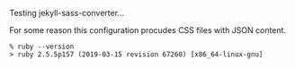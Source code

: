 Testing jekyll-sass-converter...

For some reason this configuration procudes CSS files with JSON content.


```
% ruby --version
> ruby 2.5.5p157 (2019-03-15 revision 67260) [x86_64-linux-gnu]
```
